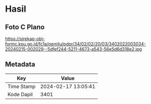 # Hasil

## Foto C Plano

https://sirekap-obj-formc.kpu.go.id/fc1a/pemilu/pdpr/34/02/02/20/03/3402022003034-20240215-002029--5dfef244-5211-4673-a543-56e5d6d318e2.jpg


## Metadata

| Key        | Value               |
| ---------- | ------------------- |
| Time Stamp | 2024-02-17 13:05:41 |
| Kode Dapil | 3401                |



